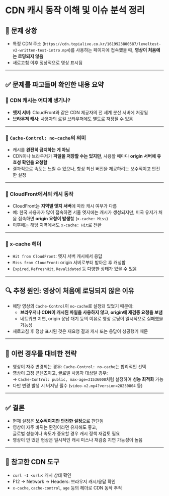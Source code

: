 # CDN 캐시 동작 이해 및 이슈 분석 정리

## 📌 문제 상황
- 특정 CDN 주소 (`https://cdn.topialive.co.kr/1619923800587/leveltest-v2-written-test-intro.mp4`)를 사용하는 페이지에 접속했을 때, **영상이 처음에는 로딩되지 않음**
- 새로고침 이후 정상적으로 영상 표시됨

---

## ✅ 문제를 파고들며 확인한 내용 요약

### 🔹 CDN 캐시는 어디에 생기나?
- **엣지 서버**: CloudFront와 같은 CDN 제공자의 전 세계 분산 서버에 저장됨
- **브라우저 캐시**: 사용자의 로컬 브라우저에도 별도로 저장될 수 있음

---

### 🔹 `Cache-Control: no-cache`의 의미
- 캐시를 **완전히 금지하는 게 아님**
- CDN이나 브라우저가 **파일을 저장할 수는 있지만**, 사용할 때마다 **origin 서버에 유효성 확인을 요청함**
- 결과적으로 속도는 느릴 수 있으나, 항상 최신 버전을 제공하려는 보수적이고 안전한 설정

---

### 🔹 CloudFront에서의 캐시 동작
- CloudFront는 **지역별 엣지 서버**에 따라 캐시 여부가 다름
- 예: 한국 사용자가 많이 접속하면 서울 엣지에는 캐시가 생성되지만, 미국 유저가 처음 접속하면 **origin 요청이 발생**함 (`x-cache: Miss`)
- 이후에는 해당 지역에서도 `x-cache: Hit`로 전환

---

### 🔹 x-cache 헤더
- `Hit from CloudFront`: 엣지 서버 캐시에서 응답
- `Miss from CloudFront`: origin 서버로부터 받아온 후 캐싱함
- `Expired`, `RefreshHit`, `Revalidated` 등 다양한 상태가 있을 수 있음

---

## 🔍 추정 원인: 영상이 처음에 로딩되지 않은 이유
- 해당 영상의 `Cache-Control`이 `no-cache`로 설정돼 있었기 때문에:
  - **브라우저나 CDN이 캐시된 파일을 사용하지 않고, origin에 재검증 요청을 보냄**
  - 네트워크 지연, origin 응답 대기 등의 이유로 영상 로딩이 일시적으로 실패했을 가능성
- 새로고침 후 정상 표시된 것은 재요청 결과 캐시 또는 응답이 성공했기 때문

---

## 🧠 이런 경우를 대비한 전략
- 영상이 자주 변경되는 경우: `Cache-Control: no-cache`는 합리적인 선택
- 영상이 고정 콘텐츠이고, 글로벌 사용자 대상일 경우:  
  → `Cache-Control: public, max-age=31536000`처럼 설정하여 **성능 최적화** 가능
- 다만 변경 발생 시 버저닝 필수 (`video-v2.mp4?version=20250804` 등)

---

## ✅ 결론
- 현재 설정은 **보수적이지만 안전한 설정**으로 판단됨
- 영상이 자주 바뀌는 환경이라면 유지해도 좋고,  
  글로벌 성능이나 속도가 중요할 경우 캐시 정책 재검토 필요
- 영상이 안 떴던 현상은 일시적인 캐시 미스나 재검증 지연 가능성이 높음

---

## 🔧 참고한 CDN 도구
- `curl -I <url>`: 캐시 상태 확인
- F12 → Network → Headers: 브라우저 캐시/응답 확인
- `x-cache`, `cache-control`, `age` 등의 헤더로 CDN 동작 추적
